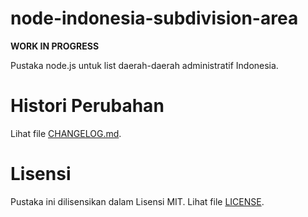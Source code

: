 # node-indonesia-subdivision-area

**WORK IN PROGRESS**

Pustaka node.js untuk list daerah-daerah administratif Indonesia.

# Histori Perubahan
Lihat file [CHANGELOG.md](CHANGELOG.md).

# Lisensi
Pustaka ini dilisensikan dalam Lisensi MIT. Lihat file [LICENSE](LICENSE).
